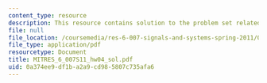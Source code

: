 ```yaml
---
content_type: resource
description: This resource contains solution to the problem set related to convolution.
file: null
file_location: /coursemedia/res-6-007-signals-and-systems-spring-2011/0a374ee9df1ba2a9cd985807c735afa6_MITRES_6_007S11_hw04_sol.pdf
file_type: application/pdf
resourcetype: Document
title: MITRES_6_007S11_hw04_sol.pdf
uid: 0a374ee9-df1b-a2a9-cd98-5807c735afa6
---
```

